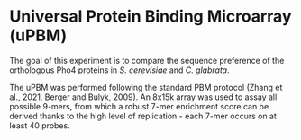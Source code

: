 # Universal Protein Binding Microarray (uPBM)
The goal of this experiment is to compare the sequence preference of the orthologous Pho4 proteins in _S. cerevisiae_ and _C. glabrata_.

The uPBM was performed following the standard PBM protocol (Zhang et al., 2021, Berger and Bulyk, 2009). An 8x15k array was used to assay all possible 9-mers, from which a robust 7-mer enrichment score can be derived thanks to the high level of replication - each 7-mer occurs on at least 40 probes.

